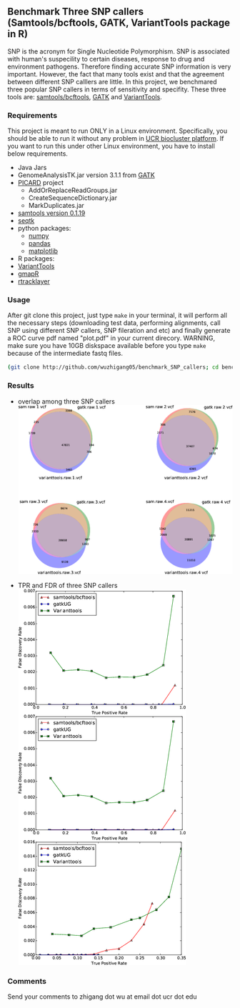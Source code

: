 ## Benchmark Three SNP callers (Samtools/bcftools, GATK, VariantTools package in R) ##

SNP is the acronym for Single Nucleotide Polymorphism. SNP is associated with human's suspecility to
certain diseases, response to drug and environment pathogens. Therefore finding accurate SNP information 
is very important. However, the fact that many tools exist and that the agreement between 
different SNP calllers are little. In this project, we benchmared three popular SNP 
callers in terms of sensitivity and specifity. 
These three tools are: [samtools/bcftools](http://samtools.sourceforge.net/samtools.shtml), 
[GATK](http://bit.ly/1p10oNM)
and [VariantTools](http://www.bioconductor.org/packages/release/bioc/html/VariantTools.html).

### Requirements ###

This project is meant to run ONLY in a Linux environment. Specifically, you should be able to run it without any 
problem in [UCR biocluster platform](http://manuals.bioinformatics.ucr.edu/home/hpc). If you want to run this under other Linux environment, you have to install below requirements. 

* Java Jars
 * GenomeAnalysisTK.jar version 3.1.1 from [GATK](http://bit.ly/1p10oNM)
 * [PICARD](http://picard.sourceforge.net/) project 
    * AddOrReplaceReadGroups.jar  
    * CreateSequenceDictionary.jar
    * MarkDuplicates.jar
* [samtools version 0.1.19](http://sourceforge.net/projects/samtools/)
* [seqtk](https://github.com/lh3/seqtk)
* python packages:
  * [numpy](http://www.numpy.org/)
  * [pandas](http://pandas.pydata.org/)
  * [matplotlib](http://matplotlib.org/)
* R packages:
 * [VariantTools](http://www.bioconductor.org/packages/release/bioc/html/VariantTools.html)
 * [gmapR](http://www.bioconductor.org/packages/2.12/bioc/html/gmapR.html)
 * [rtracklayer](http://www.bioconductor.org/packages/release/bioc/html/rtracklayer.html)

### Usage ###
After git clone this project, just type `make` in your terminal, it will perform all the necessary 
steps (downloading test data, performing alignments, call SNP using different SNP callers, SNP 
fileration and etc) and finally generate a ROC curve pdf named "plot.pdf" in your current direcory.
WARNING, make sure you have 10GB diskspace available before you type ``make`` because of the intermediate fastq files.
```bash
(git clone http://github.com/wuzhigang05/benchmark_SNP_callers; cd benchmark_SNP_callers; make)
```
### Results ###
* overlap among three SNP callers
![alt tag](https://raw.githubusercontent.com/wuzhigang05/benchmark_SNP_callers/master/venn_trimmed.png)

* TPR and FDR of three SNP callers
![alt tag](https://raw.githubusercontent.com/wuzhigang05/benchmark_SNP_callers/master/plot.png)

### Comments ###
Send your comments to zhigang dot wu at email dot ucr dot edu

